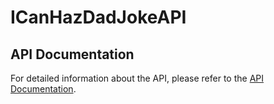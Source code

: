 # ICanHazDadJokeAPI

## API Documentation

For detailed information about the API, please refer to the [API Documentation](https://web.postman.co/workspace/291207d5-1073-4eda-b783-3fd9231b4116/documentation/36297486-fa395035-02fb-4e4b-b216-1bb6fac441e1).
